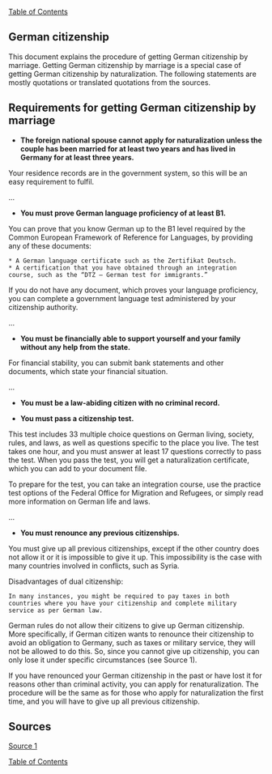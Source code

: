 [Table of Contents](Readme.md)

German citizenship
-

This document explains the procedure of getting German citizenship by marriage. Getting German citizenship by marriage is a special case of getting German citizenship by naturalization. The following statements are mostly quotations or translated quotations from the sources.

Requirements for getting German citizenship by marriage
-

* **The foreign national spouse cannot apply for naturalization unless the couple has been married for at least two years and has lived in Germany for at least three years.**

Your residence records are in the government system, so this will be an easy requirement to fulfil.

...

* **You must prove German language proficiency of at least B1.**

You can prove that you know German up to the B1 level required by the Common European Framework of Reference for Languages, by providing any of these documents:

    * A German language certificate such as the Zertifikat Deutsch.
    * A certification that you have obtained through an integration course, such as the “DTZ – German test for immigrants.”

If you do not have any document, which proves your language proficiency, you can complete a government language test administered by your citizenship authority.

...

* **You must be financially able to support yourself and your family without any help from the state.**

For financial stability, you can submit bank statements and other documents, which state your financial situation.

...

* **You must be a law-abiding citizen with no criminal record.**

* **You must pass a citizenship test.**

This test includes 33 multiple choice questions on German living, society, rules, and laws, as well as questions specific to the place you live. The test takes one hour, and you must answer at least 17 questions correctly to pass the test. When you pass the test, you will get a naturalization certificate, which you can add to your document file.

To prepare for the test, you can take an integration course, use the practice test options of the Federal Office for Migration and Refugees, or simply read more information on German life and laws.

...

* **You must renounce any previous citizenships.**

You must give up all previous citizenships, except if the other country does not allow it or it is impossible to give it up. This impossibility is the case with many countries involved in conflicts, such as Syria.

Disadvantages of dual citizenship:

    In many instances, you might be required to pay taxes in both countries where you have your citizenship and complete military service as per German law.

German rules do not allow their citizens to give up German citizenship. More specifically, if German citizen wants to renounce their citizenship to avoid an obligation to Germany, such as taxes or military service, they will not be allowed to do this. So, since you cannot give up citizenship, you can only lose it under specific circumstances (see Source 1).

If you have renounced your German citizenship in the past or have lost it for reasons other than criminal activity, you can apply for renaturalization. The procedure will be the same as for those who apply for naturalization the first time, and you will have to give up all previous citizenship.


Sources
-

[Source 1](https://www.germany-visa.org/german-citizenship/)

[Table of Contents](Readme.md)


